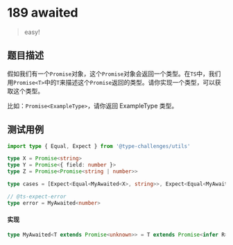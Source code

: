 # 189 awaited

> easy!

## 题目描述

假如我们有一个`Promise`对象，这个`Promise`对象会返回一个类型。在`TS`中，我们用`Promise<T>`中的`T`来描述这个`Promise`返回的类型。请你实现一个类型，可以获取这个类型。

比如：`Promise<ExampleType>`，请你返回 ExampleType 类型。

## 测试用例

```ts
import type { Equal, Expect } from '@type-challenges/utils'

type X = Promise<string>
type Y = Promise<{ field: number }>
type Z = Promise<Promise<string | number>>

type cases = [Expect<Equal<MyAwaited<X>, string>>, Expect<Equal<MyAwaited<Y>, { field: number }>>, Expect<Equal<MyAwaited<Z>, string | number>>]

// @ts-expect-error
type error = MyAwaited<number>
```

#### 实现

```ts
type MyAwaited<T extends Promise<unknown>> = T extends Promise<infer R> ? (R extends Promise<unknown> ? MyAwaited<R> : R) : never
```

